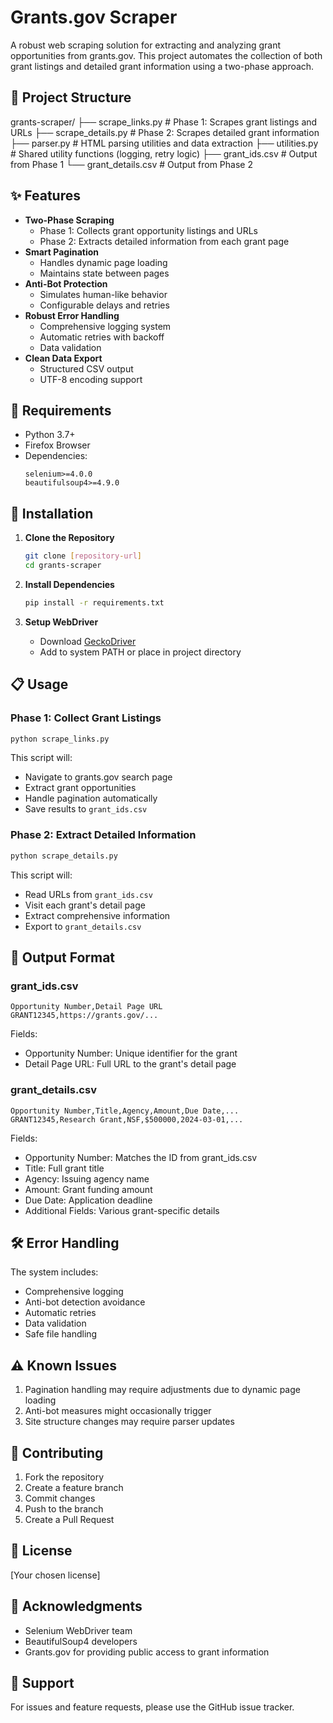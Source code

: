 # Grants.gov Scraper

A robust web scraping solution for extracting and analyzing grant opportunities from grants.gov. This project automates the collection of both grant listings and detailed grant information using a two-phase approach.

## 📁 Project Structure 

grants-scraper/
├── scrape_links.py # Phase 1: Scrapes grant listings and URLs
├── scrape_details.py # Phase 2: Scrapes detailed grant information
├── parser.py # HTML parsing utilities and data extraction
├── utilities.py # Shared utility functions (logging, retry logic)
├── grant_ids.csv # Output from Phase 1
└── grant_details.csv # Output from Phase 2



## ✨ Features

- **Two-Phase Scraping**
  - Phase 1: Collects grant opportunity listings and URLs
  - Phase 2: Extracts detailed information from each grant page
- **Smart Pagination**
  - Handles dynamic page loading
  - Maintains state between pages
- **Anti-Bot Protection**
  - Simulates human-like behavior
  - Configurable delays and retries
- **Robust Error Handling**
  - Comprehensive logging system
  - Automatic retries with backoff
  - Data validation
- **Clean Data Export**
  - Structured CSV output
  - UTF-8 encoding support

## 🔧 Requirements

- Python 3.7+
- Firefox Browser
- Dependencies:
  ```
  selenium>=4.0.0
  beautifulsoup4>=4.9.0
  ```

## 🚀 Installation

1. **Clone the Repository**
   ```bash
   git clone [repository-url]
   cd grants-scraper
   ```

2. **Install Dependencies**
   ```bash
   pip install -r requirements.txt
   ```

3. **Setup WebDriver**
   - Download [GeckoDriver](https://github.com/mozilla/geckodriver/releases)
   - Add to system PATH or place in project directory

## 📋 Usage

### Phase 1: Collect Grant Listings

```bash
python scrape_links.py
```

This script will:
- Navigate to grants.gov search page
- Extract grant opportunities
- Handle pagination automatically
- Save results to `grant_ids.csv`

### Phase 2: Extract Detailed Information

```bash
python scrape_details.py
```

This script will:
- Read URLs from `grant_ids.csv`
- Visit each grant's detail page
- Extract comprehensive information
- Export to `grant_details.csv`

## 📄 Output Format

### grant_ids.csv
```csv
Opportunity Number,Detail Page URL
GRANT12345,https://grants.gov/...
```

Fields:
- Opportunity Number: Unique identifier for the grant
- Detail Page URL: Full URL to the grant's detail page

### grant_details.csv
```csv
Opportunity Number,Title,Agency,Amount,Due Date,...
GRANT12345,Research Grant,NSF,$500000,2024-03-01,...
```

Fields:
- Opportunity Number: Matches the ID from grant_ids.csv
- Title: Full grant title
- Agency: Issuing agency name
- Amount: Grant funding amount
- Due Date: Application deadline
- Additional Fields: Various grant-specific details

## 🛠️ Error Handling

The system includes:
- Comprehensive logging
- Anti-bot detection avoidance
- Automatic retries
- Data validation
- Safe file handling

## ⚠️ Known Issues

1. Pagination handling may require adjustments due to dynamic page loading
2. Anti-bot measures might occasionally trigger
3. Site structure changes may require parser updates

## 🤝 Contributing

1. Fork the repository
2. Create a feature branch
3. Commit changes
4. Push to the branch
5. Create a Pull Request

## 📝 License

[Your chosen license]

## 👏 Acknowledgments

- Selenium WebDriver team
- BeautifulSoup4 developers
- Grants.gov for providing public access to grant information

## 💬 Support

For issues and feature requests, please use the GitHub issue tracker.

